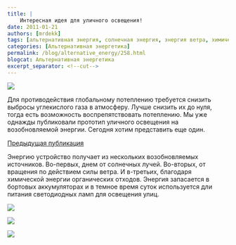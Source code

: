 ```yaml
---
title: |
    Интересная идея для уличного освещения!
date: 2011-01-21
authors: [mrdekk]
tags: [альтернативная энергия, солнечная энергия, энергия ветра, химическая энергия, уличное освещение, светодиодные фонари]
categories: [Альтернативная энергетика]
permalink: /blog/alternative_energy/258.html
blogcat: Альтернативная энергетика
excerpt_separator: <!--cut-->
---
```



![](http://itw66.ru/uploads/images/00/00/01/2011/01/21/869a00.png)


Для противодействия глобальному потеплению требуется снизить выбросы углекислого газа в атмосферу. Лучше снизить их до нуля, тогда есть возможность воспрепятствовать потеплению. Мы уже однажды публиковали прототип уличного освещения на возобновляемой энергии. Сегодня хотим представить еще один.


<!--cut-->

[Предыдущая публикация](http://itw66.ru/blog/alternative_energy/128.html)


Энергию устройство получает из нескольких возобновляемых источников. Во-первых, днем от солнечных лучей. Во-вторых, от вращения по действием силы ветра. И в-третьих, благодаря химической энергии органических отходов. Энергия запасается в бортовых аккумуляторах и в темное время суток используется дли питания светодиодных ламп для освещения улиц.


![](http://itw66.ru/uploads/images/00/00/01/2011/01/21/b8d4de.jpg)


![](http://itw66.ru/uploads/images/00/00/01/2011/01/21/df6019.jpg)


![](http://itw66.ru/uploads/images/00/00/01/2011/01/21/35e598.jpg)

